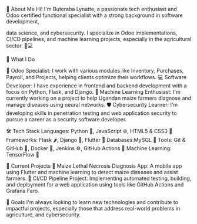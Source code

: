 👋 About Me
Hi! I'm Buteraba Lynatte, a passionate tech enthusiast and Odoo certified functional specialist with a strong background in software development, 

data science, and cybersecurity. I specialize in Odoo implementations, CI/CD pipelines, and machine learning projects, especially in the agricultural sector. 🌱💻

💼 What I Do

🔧 Odoo Specialist: I work with various modules like Inventory, Purchases, Payroll, and Projects, helping clients optimize their workflows.
💻 Software Developer: I have experience in frontend and backend development with a focus on Python, Flask, and Django.
🤖 Machine Learning Enthusiast: I'm currently working on a project to help Ugandan maize farmers diagnose and manage diseases using neural networks.
🛡️ Cybersecurity Learner: I'm developing skills in penetration testing and web application security to pursue a career as a security software developer.

🛠️ Tech Stack
Languages: Python 🐍, JavaScript 🌐, HTML5 & CSS3 🎨
Frameworks: Flask 🌶️, Django 🌱, Flutter 📱
Databases:MySQL 💾
Tools: Git & GitHub 🐙, Docker 🐳, Jenkins ⚙️, GitHub Actions 🚀
Machine Learning: TensorFlow 🔮

🔨 Current Projects
🌾 Maize Lethal Necrosis Diagnosis App: A mobile app using Flutter and machine learning to detect maize diseases and assist farmers.
🚀 CI/CD Pipeline Project: Implementing automated testing, building, and deployment for a web application using tools like GitHub Actions and Grafana Faro.

🎯 Goals
I'm always looking to learn new technologies and contribute to impactful projects, especially those that address real-world problems in agriculture, and cybersecurity.
